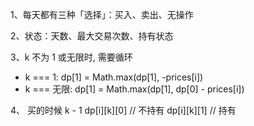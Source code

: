1、每天都有三种「选择」：买入、卖出、无操作

2、状态：天数、最大交易次数、持有状态

3、k 不为 1 或无限时, 需要循环
- k === 1: dp[1] = Math.max(dp[1], -prices[i])
- k === 无限: dp[1] = Math.max(dp[1], dp[0] - prices[i])


4、 买的时候 k - 1
dp[i][k][0] // 不持有
dp[i][k][1] // 持有
